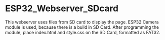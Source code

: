 # ESP32_Webserver_SDcard
This webserver uses files from SD card to display the page. ESP32 Camera module is used, because there is a build in SD Card.
After programming the module, place index.html and style.css on the SD Card, formatted as FAT32.
